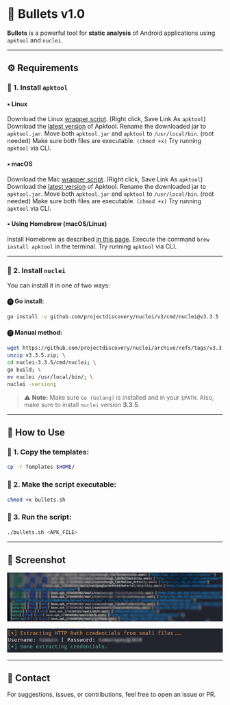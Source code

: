 # 🎯 Bullets v1.0

**Bullets** is a powerful tool for **static analysis** of Android applications using `apktool` and `nuclei`.

---

## ⚙️ Requirements

### 🔹 1. Install `apktool`

#### ▪️ Linux

Download the Linux [wrapper script](https://raw.githubusercontent.com/iBotPeaches/Apktool/refs/heads/master/scripts/linux/apktool). (Right click, Save Link As `apktool`)
Download the [latest version](https://bitbucket.org/iBotPeaches/apktool/downloads) of Apktool.
Rename the downloaded jar to `apktool.jar`.
Move both `apktool.jar` and `apktool` to `/usr/local/bin`. (root needed)
Make sure both files are executable. `(chmod +x)`
Try running `apktool` via CLI.

#### ▪️ macOS

Download the Mac [wrapper script](https://raw.githubusercontent.com/iBotPeaches/Apktool/master/scripts/osx/apktool). (Right click, Save Link As `apktool`)
Download the [latest version](https://bitbucket.org/iBotPeaches/apktool/downloads) of Apktool.
Rename the downloaded jar to `apktool.jar`.
Move both `apktool.jar` and `apktool` to `/usr/local/bin`. (root needed)
Make sure both files are executable. `(chmod +x)`
Try running `apktool` via CLI.

#### ▪️ Using Homebrew (macOS/Linux)

Install Homebrew as described [in this page](https://brew.sh/).
Execute the command `brew install apktool` in the terminal.
Try running `apktool` via CLI.

---

### 🔹 2. Install `nuclei`

You can install it in one of two ways:

#### 🅐 Go install:

```bash
go install -v github.com/projectdiscovery/nuclei/v3/cmd/nuclei@v3.3.5
```

#### 🅑 Manual method:

```bash
wget https://github.com/projectdiscovery/nuclei/archive/refs/tags/v3.3.5.zip; \
unzip v3.3.5.zip; \
cd nuclei-3.3.5/cmd/nuclei; \
go build; \
mv nuclei /usr/local/bin/; \
nuclei -version;
```

> ⚠️ **Note:** Make sure `Go (Golang)` is installed and in your `$PATH`.
> Also, make sure to install `nuclei` version **3.3.5**.

---

## 🚀 How to Use

### 🔸 1. Copy the templates:

```bash
cp -r Templates $HOME/
```

### 🔸 2. Make the script executable:

```bash
chmod +x bullets.sh
```

### 🔸 3. Run the script:

```bash
./bullets.sh <APK_FILE>
```

---

## 📸 Screenshot

![Bullets Screenshot](https://github.com/Pegasus0xx/Bullets-v1.0/blob/main/img.jpg?raw=true)

![Bullets Screenshot](https://github.com/Pegasus0xx/Bullets-v1.0/blob/main/http_credentials.png?raw=true)

---

## 💬 Contact

For suggestions, issues, or contributions, feel free to open an issue or PR.
